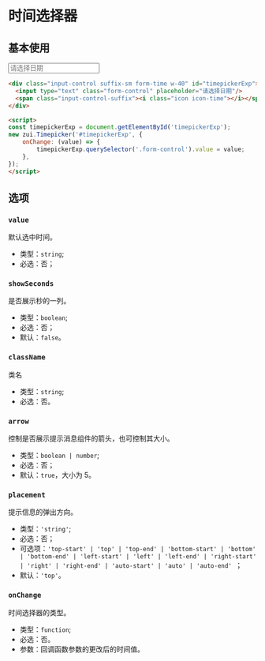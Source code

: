 # 时间选择器

## 基本使用

<Example>
  <div class="input-control suffix-sm form-time w-40" id="timepickerExp">
    <input type="text" class="form-control" placeholder="请选择日期"/>
    <span class="input-control-suffix"><i class="icon icon-time"></i></span>
  </div>
</Example>

```html
<div class="input-control suffix-sm form-time w-40" id="timepickerExp">
  <input type="text" class="form-control" placeholder="请选择日期"/>
  <span class="input-control-suffix"><i class="icon icon-time"></i></span>
</div>

<script>
const timepickerExp = document.getElementById('timepickerExp');
new zui.Timepicker('#timepickerExp', {
    onChange: (value) => {
        timepickerExp.querySelector('.form-control').value = value;
    },
});
</script>
```

## 选项

### `value`

默认选中时间。

* 类型：`string`;
* 必选：否；

### `showSeconds`

是否展示秒的一列。

* 类型：`boolean`;
* 必选：否；
* 默认：`false`。

### `className`

类名

* 类型：`string`;
* 必选：否。

### `arrow`

控制是否展示提示消息组件的箭头，也可控制其大小。

* 类型：`boolean | number`;
* 必选：否；
* 默认：`true`，大小为 5。

### `placement `

提示信息的弹出方向。

* 类型：`'string'`;
* 必选：否；
* 可选项：`'top-start' | 'top' | 'top-end' | 'bottom-start' | 'bottom' | 'bottom-end' | 'left-start' | 'left' | 'left-end' | 'right-start' | 'right' | 'right-end' | 'auto-start' | 'auto' | 'auto-end' `；
* 默认：`'top'`。

### `onChange`

时间选择器的类型。

* 类型：`function`;
* 必选：否。
* 参数：回调函数参数的更改后的时间值。

<script>
export default {
    mounted() {
        onZUIReady(() => {
            const timepickerExp = document.getElementById('timepickerExp');
            new zui.Timepicker('#timepickerExp', {
                onChange: (value) => {
                    timepickerExp.querySelector('.form-control').value = value;
                },
            });
        })
    },
}
</script>